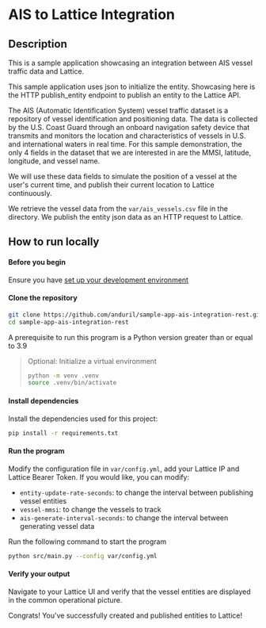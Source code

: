 # AIS to Lattice Integration

## Description
This is a sample application showcasing an integration between AIS vessel traffic data and Lattice.

This sample application uses json to initialize the entity.
Showcasing here is the HTTP publish_entity endpoint to publish an entity to the Lattice API.

The AIS (Automatic Identification System) vessel traffic dataset is a repository of vessel identification and positioning data. The data is collected by the U.S. Coast Guard through an onboard navigation safety device that transmits and monitors the location and characteristics of vessels in U.S. and international waters in real time. For this sample demonstration, the only 4 fields in the dataset that we are interested in are the MMSI, latitude, longitude, and vessel name.

We will use these data fields to simulate the position of a vessel at the user's current time, and publish their current location to Lattice continuously.

We retrieve the vessel data from the `var/ais_vessels.csv` file in the directory. We publish the entity json data as an HTTP request to Lattice.

## How to run locally

#### Before you begin
Ensure you have [set up your development environment](https://docs.anduril.com/get-started)

#### Clone the repository

```bash
git clone https://github.com/anduril/sample-app-ais-integration-rest.git sample-app-ais-integration-rest
cd sample-app-ais-integration-rest
```

A prerequisite to run this program is a Python version greater than or equal to 3.9

> Optional: Initialize a virtual environment
> ```bash
> python -m venv .venv
> source .venv/bin/activate
> ```

#### Install dependencies

Install the dependencies used for this project:
```bash
pip install -r requirements.txt
```

#### Run the program

Modify the configuration file in `var/config.yml`, add your Lattice IP and Lattice Bearer Token. If you would like, you can modify:
- `entity-update-rate-seconds`: to change the interval between publishing vessel entities
- `vessel-mmsi`: to change the vessels to track
- `ais-generate-interval-seconds`: to change the interval between generating vessel data

Run the following command to start the program
```bash
python src/main.py --config var/config.yml
```

#### Verify your output
Navigate to your Lattice UI and verify that the vessel entities are displayed in the common operational picture.

Congrats! You've successfully created and published entities to Lattice!
